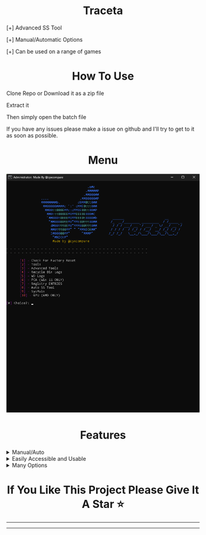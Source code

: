 <h1 align="center">
  Traceta
</h1>

[+] Advanced SS Tool

[+] Manual/Automatic Options

[+] Can be used on a range of games
<h1 align="center">
  How To Use
</h1>

Clone Repo or Download it as a zip file

Extract it

Then simply open the batch file

If you have any issues please make a issue on github and I'll try to get to it as soon as possible.
<h1 align="center">
  Menu
</h1>

![MenuImage/Screenshot 2024-03-19 184127.png](Assets/Screenshot%202024-03-23%20121628.png)


<h1 align="center">
  Features
</h1>

<details>

<summary>Manual/Auto</summary>

The SS Tool includes options for manually checking and automatically checking

</details>

<details>

<summary>Easily Accessible and Usable</summary>

It has a user-friendly interface, aswell as the script being setup so anybody can understand how to use it.

</details>

<details>

<summary>Many Options</summary>

The SS Tool has many different options and choices

</details>

<h1 align="center">
  If You Like This Project Please Give It A Star ⭐
</h1>

- - - - - - - - - -
- - - - - - - - - -
